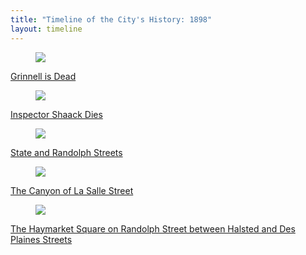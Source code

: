 ```yaml
---
title: "Timeline of the City's History: 1898"
layout: timeline
---
```


<div class="tile is-ancestor">
  <div class="tile is-parent">
    <article class="tile is-child box">
        <a href="/historical/timeline/1898/308" title="Grinnell is Dead">
            <figure class="image is-128x128">
                <img src="/img/timeline/1898/small/308.jpg">
            </figure>
            <div class="content">
                <p>Grinnell is Dead</p>
            </div>
        </a>
    </article>
  </div>
  <div class="tile is-parent">
    <article class="tile is-child box">
        <a href="/historical/timeline/1898/307" title="Inspector Shaack Dies">
            <figure class="image is-128x128">
                <img src="/img/timeline/1898/small/307.jpg">
            </figure>
            <div class="content">
                <p>Inspector Shaack Dies</p>
            </div>    
        </a>
    </article>
  </div>
  <div class="tile is-parent">
    <article class="tile is-child box">
        <a href="/historical/timeline/1898/270" title="State and Randolph Streets">
            <figure class="image is-128x128">
                <img src="/img/timeline/1898/small/270.jpg">
            </figure>
            <div class="content">
                <p>State and Randolph Streets</p>
            </div>  
        </a>  
    </article>
  </div>
</div>

<div class="tile is-ancestor">
  <div class="tile is-parent">
    <article class="tile is-child box">
        <a href="/historical/timeline/1898/223" title="The Canyon of La Salle Street">
            <figure class="image is-128x128">
                <img src="/img/timeline/1898/small/223.jpg">
            </figure>
            <div class="content">
                <p>The Canyon of La Salle Street</p>
            </div>
        </a>
    </article>
  </div>
  <div class="tile is-parent">
    <article class="tile is-child box">
        <a href="/historical/timeline/1898/246" title="The Haymarket Square on Randolph Street between Halsted and Des Plaines Streets">
            <figure class="image is-128x128">
                <img src="/img/timeline/1898/small/246.jpg">
            </figure>
            <div class="content">
                <p>The Haymarket Square on Randolph Street between Halsted and Des Plaines Streets</p>
            </div>    
        </a>
    </article>
  </div>
</div>